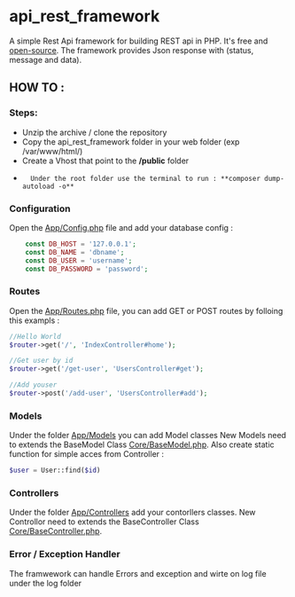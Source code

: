 # api_rest_framework

A simple Rest Api framework for building REST api in PHP. It's free and [open-source](LICENSE).
The framework provides Json response with (status, message and data).  

## HOW TO :  

### Steps:  
-	Unzip the archive / clone the repository    
-	Copy the api_rest_framework folder in your web folder (exp /var/www/html/)     
-	Create a Vhost that point to the **/public** folder      
-       Under the root folder use the terminal to run : **composer dump-autoload -o**   

### Configuration

Open the [App/Config.php](App/Config.php) file and add your database config : 

```php
    const DB_HOST = '127.0.0.1';
    const DB_NAME = 'dbname';
    const DB_USER = 'username';
    const DB_PASSWORD = 'password'; 
```

### Routes

Open the [App/Routes.php](App/Routes.php) file, you can add GET or POST routes by folloing this exampls : 


```php
//Hello World
$router->get('/', 'IndexController#home');

//Get user by id
$router->get('/get-user', 'UsersController#get');

//Add youser
$router->post('/add-user', 'UsersController#add');

```

### Models

Under the folder [App/Models](App/Models) you can add Model classes 
New Models need to extends the BaseModel Class [Core/BaseModel.php](Core/BaseModel.php). 
Also create static function for simple acces from Controller : 

```php
$user = User::find($id)

```
### Controllers
Under the folder [App/Controllers](App/Controllers) add your contorllers classes. 
New Controllor need to extends the BaseController Class [Core/BaseController.php](Core/BaseController.php). 

### Error / Exception Handler
The framwework can handle Errors and exception and wirte on log file under the log folder
